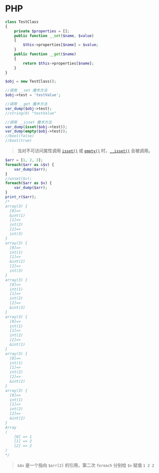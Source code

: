 # PHP

```php
class TestClass
{
    private $properties = [];
    public function __set($name, $value)
    {
        $this->properties[$name] = $value;
    }
    public function __get($name)
    {
        return $this->properties[$name];
    }
}

$obj = new TestClass();

//调用 __set 魔术方法
$obj->test = 'testValue';

//调用 __get 魔术方法
var_dump($obj->test);
//string(9) "testValue"

//调用 __isset 魔术方法
var_dump(isset($obj->test));
var_dump(empty($obj->test));
//bool(false)
//bool(true)
```

> 当对不可访问属性调用 [`isset()`](https://php.net/manual/zh/function.isset.php) 或 [`empty()`](https://php.net/manual/zh/function.empty.php) 时，[`__isset()`](https://php.net/manual/zh/language.oop5.overloading.php#object.isset) 会被调用。

```php
$arr = [1, 2, 3];
foreach($arr as &$v) {
    var_dump($arr);
}
//unset($v);
foreach($arr as $v) {
    var_dump($arr);
}
print_r($arr);
/*
array(3) {
  [0]=>
  &int(1)
  [1]=>
  int(2)
  [2]=>
  int(3)
}
array(3) {
  [0]=>
  int(1)
  [1]=>
  &int(2)
  [2]=>
  int(3)
}
array(3) {
  [0]=>
  int(1)
  [1]=>
  int(2)
  [2]=>
  &int(3)
}
array(3) {
  [0]=>
  int(1)
  [1]=>
  int(2)
  [2]=>
  &int(1)
}
array(3) {
  [0]=>
  int(1)
  [1]=>
  int(2)
  [2]=>
  &int(2)
}
array(3) {
  [0]=>
  int(1)
  [1]=>
  int(2)
  [2]=>
  &int(2)
}
Array
(
    [0] => 1
    [1] => 2
    [2] => 2
)
*/
```

> `&$v` 是一个指向 `$arr[2]` 的引用，第二次 `foreach` 分别给 `$v` 赋值 `1 2 2`